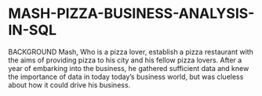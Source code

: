# MASH-PIZZA-BUSINESS-ANALYSIS-IN-SQL
BACKGROUND  Mash, Who is a pizza lover, establish a pizza restaurant with the aims of providing pizza to his city and his fellow pizza lovers. After a year of embarking into the business, he gathered sufficient data and knew the importance of data in today today’s business world, but was clueless about how it could drive his business. 
